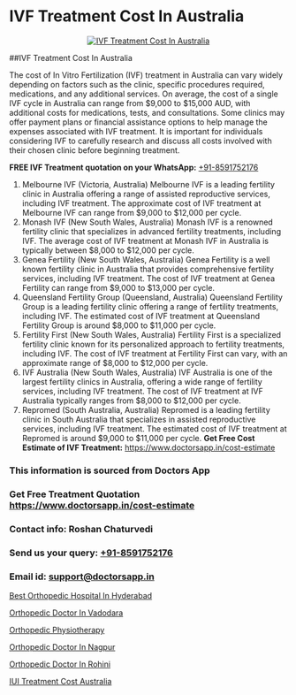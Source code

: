 # IVF Treatment Cost In Australia

<p align="center">
  <a href="https://doctorsapp.in/treatment/ivf-treatment">
    <img src="https://doctorsapp.co.in/uploads/treatment_image/ICSI.jpg" alt="IVF Treatment Cost In Australia">
  </a>
</p>
##IVF Treatment Cost In Australia

The cost of In Vitro Fertilization (IVF) treatment in Australia can vary widely depending on factors such as the clinic, specific procedures required, medications, and any additional services. On average, the cost of a single IVF cycle in Australia can range from $9,000 to $15,000 AUD, with additional costs for medications, tests, and consultations. Some clinics may offer payment plans or financial assistance options to help manage the expenses associated with IVF treatment. It is important for individuals considering IVF to carefully research and discuss all costs involved with their chosen clinic before beginning treatment.

**FREE IVF Treatment quotation on your WhatsApp:**  [+91-8591752176](https://api.whatsapp.com/send?phone=8591752176)

1) Melbourne IVF (Victoria, Australia)   Melbourne IVF is a leading fertility clinic in Australia offering a range of assisted reproductive services, including IVF treatment. The approximate cost of IVF treatment at Melbourne IVF can range from $9,000 to $12,000 per cycle.
2) Monash IVF (New South Wales, Australia)   Monash IVF is a renowned fertility clinic that specializes in advanced fertility treatments, including IVF. The average cost of IVF treatment at Monash IVF in Australia is typically between $8,000 to $12,000 per cycle.
3) Genea Fertility (New South Wales, Australia)   Genea Fertility is a well known fertility clinic in Australia that provides comprehensive fertility services, including IVF treatment. The cost of IVF treatment at Genea Fertility can range from $9,000 to $13,000 per cycle.
4) Queensland Fertility Group (Queensland, Australia)   Queensland Fertility Group is a leading fertility clinic offering a range of fertility treatments, including IVF. The estimated cost of IVF treatment at Queensland Fertility Group is around $8,000 to $11,000 per cycle.
5) Fertility First (New South Wales, Australia)   Fertility First is a specialized fertility clinic known for its personalized approach to fertility treatments, including IVF. The cost of IVF treatment at Fertility First can vary, with an approximate range of $8,000 to $12,000 per cycle.
6) IVF Australia (New South Wales, Australia)   IVF Australia is one of the largest fertility clinics in Australia, offering a wide range of fertility services, including IVF treatment. The cost of IVF treatment at IVF Australia typically ranges from $8,000 to $12,000 per cycle.
7) Repromed (South Australia, Australia)   Repromed is a leading fertility clinic in South Australia that specializes in assisted reproductive services, including IVF treatment. The estimated cost of IVF treatment at Repromed is around $9,000 to $11,000 per cycle.
**Get Free Cost Estimate of IVF Treatment:** https://www.doctorsapp.in/cost-estimate

### This information is sourced from Doctors App 
### Get Free Treatment Quotation https://www.doctorsapp.in/cost-estimate
### Contact info: Roshan Chaturvedi 
### Send us your query: [+91-8591752176](https://api.whatsapp.com/send?phone=8591752176) 
### Email id: support@doctorsapp.in

[Best Orthopedic Hospital In Hyderabad](https://www.linkedin.com/pulse/best-orthopedic-hospital-hyderabad-doctorsappin-wmkyc?trackingId=DKGRn5j9owbRRcrKSujShA%3D%3D&lipi=urn%3Ali%3Apage%3Ad_flagship3_company_admin%3BcTUR6naWQkWjeA%2BR15noZQ%3D%3D)

[Orthopedic Doctor In Vadodara](https://www.linkedin.com/pulse/orthopedic-doctor-vadodara-doctorsapp-rajshahi-12vae?trackingId=J9U6KOddpSR5WFtY3OfuYg%3D%3D&lipi=urn%3Ali%3Apage%3Ad_flagship3_company_admin%3BtGKQvLKET%2FOkWlJl4W0MBA%3D%3D)

[Orthopedic Physiotherapy](https://medium.com/@vimalrana22/orthopedic-physiotherapy-591046fcb03b)

[Orthopedic Doctor In Nagpur](https://medium.com/@vimalrana22/orthopedic-doctor-in-nagpur-fb86f7f294aa)

[Orthopedic Doctor In Rohini](https://doctors-apps.github.io/doctorsapp/orthopedic-doctor-in-rohini)

[IUI Treatment Cost Australia](https://doctors-apps.github.io/doctorsapp/iui-treatment-cost-australia)

